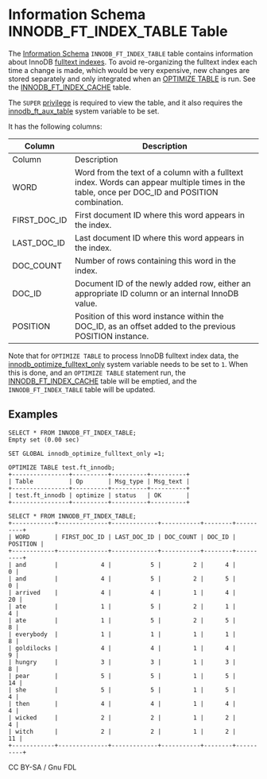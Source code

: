 # Information Schema INNODB\_FT\_INDEX\_TABLE Table

The [Information Schema](../../) `INNODB_FT_INDEX_TABLE` table contains information about InnoDB [fulltext indexes](../../../../../../../ha-and-performance/optimization-and-tuning/optimization-and-indexes/full-text-indexes/). To avoid re-organizing the fulltext index each time a change is made, which would be very expensive, new changes are stored separately and only integrated when an [OPTIMIZE TABLE](../../../../../../../ha-and-performance/optimization-and-tuning/optimizing-tables/optimize-table.md) is run. See the [INNODB\_FT\_INDEX\_CACHE](information-schema-innodb_ft_index_cache-table.md) table.

The `SUPER` [privilege](../../../../../account-management-sql-commands/grant.md) is required to view the table, and it also requires the [innodb\_ft\_aux\_table](../../../../../../storage-engines/innodb/innodb-system-variables.md#innodb_ft_aux_table) system variable to be set.

It has the following columns:

| Column         | Description                                                                                                                                    |
| -------------- | ---------------------------------------------------------------------------------------------------------------------------------------------- |
| Column         | Description                                                                                                                                    |
| WORD           | Word from the text of a column with a fulltext index. Words can appear multiple times in the table, once per DOC\_ID and POSITION combination. |
| FIRST\_DOC\_ID | First document ID where this word appears in the index.                                                                                        |
| LAST\_DOC\_ID  | Last document ID where this word appears in the index.                                                                                         |
| DOC\_COUNT     | Number of rows containing this word in the index.                                                                                              |
| DOC\_ID        | Document ID of the newly added row, either an appropriate ID column or an internal InnoDB value.                                               |
| POSITION       | Position of this word instance within the DOC\_ID, as an offset added to the previous POSITION instance.                                       |

Note that for `OPTIMIZE TABLE` to process InnoDB fulltext index data, the [innodb\_optimize\_fulltext\_only](https://mariadb.com/kb/en/innodb-server-system-variables#innodb_optimize_fulltext_only) system variable needs to be set to `1`. When this is done, and an `OPTIMIZE TABLE` statement run, the [INNODB\_FT\_INDEX\_CACHE](information-schema-innodb_ft_index_cache-table.md) table will be emptied, and the `INNODB_FT_INDEX_TABLE` table will be updated.

## Examples

```
SELECT * FROM INNODB_FT_INDEX_TABLE;
Empty set (0.00 sec)

SET GLOBAL innodb_optimize_fulltext_only =1;

OPTIMIZE TABLE test.ft_innodb;
+----------------+----------+----------+----------+
| Table          | Op       | Msg_type | Msg_text |
+----------------+----------+----------+----------+
| test.ft_innodb | optimize | status   | OK       |
+----------------+----------+----------+----------+

SELECT * FROM INNODB_FT_INDEX_TABLE;
+------------+--------------+-------------+-----------+--------+----------+
| WORD       | FIRST_DOC_ID | LAST_DOC_ID | DOC_COUNT | DOC_ID | POSITION |
+------------+--------------+-------------+-----------+--------+----------+
| and        |            4 |           5 |         2 |      4 |        0 |
| and        |            4 |           5 |         2 |      5 |        0 |
| arrived    |            4 |           4 |         1 |      4 |       20 |
| ate        |            1 |           5 |         2 |      1 |        4 |
| ate        |            1 |           5 |         2 |      5 |        8 |
| everybody  |            1 |           1 |         1 |      1 |        8 |
| goldilocks |            4 |           4 |         1 |      4 |        9 |
| hungry     |            3 |           3 |         1 |      3 |        8 |
| pear       |            5 |           5 |         1 |      5 |       14 |
| she        |            5 |           5 |         1 |      5 |        4 |
| then       |            4 |           4 |         1 |      4 |        4 |
| wicked     |            2 |           2 |         1 |      2 |        4 |
| witch      |            2 |           2 |         1 |      2 |       11 |
+------------+--------------+-------------+-----------+--------+----------+
```

CC BY-SA / Gnu FDL
